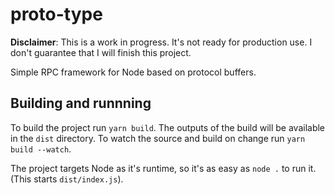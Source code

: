 # proto-type

**Disclaimer**: This is a work in progress. It's not ready for production use. I don't guarantee that I will finish this project.

Simple RPC framework for Node based on protocol buffers.

## Building and runnning

To build the project run `yarn build`. The outputs of the build will be available in the `dist` directory. To watch the source and build on change run `yarn build --watch`.

The project targets Node as it's runtime, so it's as easy as `node .` to run it. (This starts `dist/index.js`).
